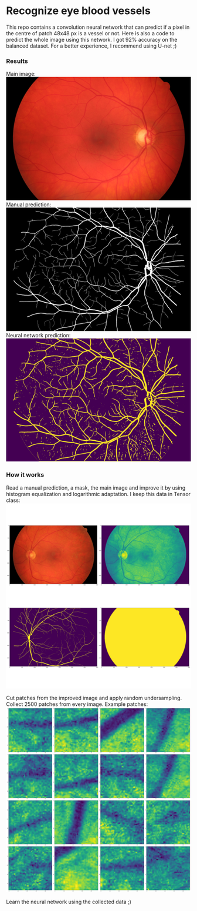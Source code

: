 # Recognize eye blood vessels
This repo contains a convolution neural network that can predict if a pixel in the centre of patch 48x48 px is a vessel or not. Here is also a code to predict the whole image using this network.
I got 92% accuracy on the balanced dataset. For a better experience, I recommend using U-net ;)

### Results
Main image:
![mainImage](data/image/44.jpg "Main Image")
Manual prediction:
![manualImage](data/manual/44.tif "Manual Prediction")
Neural network prediction:
![nnImage](data/predicted_nn/44.jpg "NN Prediction")

### How it works
Read a manual prediction, a mask, the main image and improve it by using histogram equalization and logarithmic adaptation.
I keep this data in Tensor class:
![tensor](data/tensor.png)

Cut patches from the improved image and apply random undersampling. Collect 2500 patches from every image. 
Example patches:
![patches](data/patches.png)

Learn the neural network using the collected data ;)